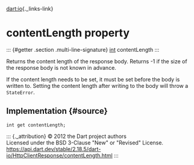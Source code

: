 [dart:io](../../dart-io/dart-io-library){._links-link}

contentLength property
======================

::: {#getter .section .multi-line-signature}
[int](../../dart-core/int-class) contentLength
:::

Returns the content length of the response body. Returns -1 if the size
of the response body is not known in advance.

If the content length needs to be set, it must be set before the body is
written to. Setting the content length after writing to the body will
throw a `StateError`.

Implementation {#source}
--------------

``` {.language-dart data-language="dart"}
int get contentLength;
```

::: {._attribution}
© 2012 the Dart project authors\
Licensed under the BSD 3-Clause \"New\" or \"Revised\" License.\
<https://api.dart.dev/stable/2.18.5/dart-io/HttpClientResponse/contentLength.html>
:::
